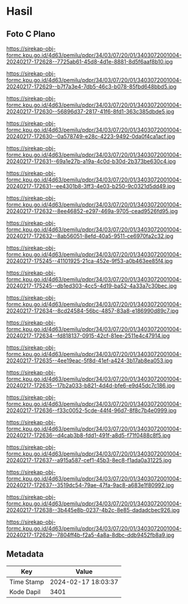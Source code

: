 # Hasil

## Foto C Plano

https://sirekap-obj-formc.kpu.go.id/4d63/pemilu/pdpr/34/03/07/20/01/3403072001004-20240217-172628--7725ab61-45d8-4d1e-8881-8d5f6aaf8b10.jpg

https://sirekap-obj-formc.kpu.go.id/4d63/pemilu/pdpr/34/03/07/20/01/3403072001004-20240217-172629--b7f7a3e4-7db5-46c3-b078-85fbd648bbd5.jpg

https://sirekap-obj-formc.kpu.go.id/4d63/pemilu/pdpr/34/03/07/20/01/3403072001004-20240217-172630--56896d37-2817-41f6-8fd1-363c385dbde5.jpg

https://sirekap-obj-formc.kpu.go.id/4d63/pemilu/pdpr/34/03/07/20/01/3403072001004-20240217-172630--0a578749-e28c-4223-9492-0da0f4ca1acf.jpg

https://sirekap-obj-formc.kpu.go.id/4d63/pemilu/pdpr/34/03/07/20/01/3403072001004-20240217-172631--69a1e27b-a19a-4c0d-b30d-2b373be630c4.jpg

https://sirekap-obj-formc.kpu.go.id/4d63/pemilu/pdpr/34/03/07/20/01/3403072001004-20240217-172631--ee4301b8-3ff3-4e03-b250-9c0321d5dd49.jpg

https://sirekap-obj-formc.kpu.go.id/4d63/pemilu/pdpr/34/03/07/20/01/3403072001004-20240217-172632--8ee46852-e297-469a-9705-cead9526fd95.jpg

https://sirekap-obj-formc.kpu.go.id/4d63/pemilu/pdpr/34/03/07/20/01/3403072001004-20240217-172632--8ab56051-8efd-40a5-9511-ce6970fa2c32.jpg

https://sirekap-obj-formc.kpu.go.id/4d63/pemilu/pdpr/34/03/07/20/01/3403072001004-20240217-175245--41101925-21ca-452e-9f53-a0b463ee85f4.jpg

https://sirekap-obj-formc.kpu.go.id/4d63/pemilu/pdpr/34/03/07/20/01/3403072001004-20240217-175245--db1ed303-4cc5-4d19-ba52-4a33a7c30bec.jpg

https://sirekap-obj-formc.kpu.go.id/4d63/pemilu/pdpr/34/03/07/20/01/3403072001004-20240217-172634--8cd24584-56bc-4857-83a8-e186990d89c7.jpg

https://sirekap-obj-formc.kpu.go.id/4d63/pemilu/pdpr/34/03/07/20/01/3403072001004-20240217-172634--fd818137-0915-42cf-81ee-2511e4c47914.jpg

https://sirekap-obj-formc.kpu.go.id/4d63/pemilu/pdpr/34/03/07/20/01/3403072001004-20240217-172635--4ee19eac-5f8d-41ef-a424-3b17ab8ea053.jpg

https://sirekap-obj-formc.kpu.go.id/4d63/pemilu/pdpr/34/03/07/20/01/3403072001004-20240217-172635--17b2a033-b821-4d4d-bfe6-e9d45dc7c186.jpg

https://sirekap-obj-formc.kpu.go.id/4d63/pemilu/pdpr/34/03/07/20/01/3403072001004-20240217-172636--f33c0052-5cde-44f4-96d7-8f8c7b4e0999.jpg

https://sirekap-obj-formc.kpu.go.id/4d63/pemilu/pdpr/34/03/07/20/01/3403072001004-20240217-172636--d4cab3b8-fdd1-491f-a8d5-f71f0488c8f5.jpg

https://sirekap-obj-formc.kpu.go.id/4d63/pemilu/pdpr/34/03/07/20/01/3403072001004-20240217-172637--a915a587-cef1-45b3-8ec8-f1ada0a31225.jpg

https://sirekap-obj-formc.kpu.go.id/4d63/pemilu/pdpr/34/03/07/20/01/3403072001004-20240217-172637--3519dc54-79ae-47fa-9ac8-a683e1f80992.jpg

https://sirekap-obj-formc.kpu.go.id/4d63/pemilu/pdpr/34/03/07/20/01/3403072001004-20240217-172638--3b445e8b-0237-4b2c-8e85-dadadcbec926.jpg

https://sirekap-obj-formc.kpu.go.id/4d63/pemilu/pdpr/34/03/07/20/01/3403072001004-20240217-172629--7804ff4b-f2a5-4a8a-8dbc-ddb9452fb8a9.jpg


## Metadata

| Key        | Value               |
| ---------- | ------------------- |
| Time Stamp | 2024-02-17 18:03:37 |
| Kode Dapil | 3401                |



